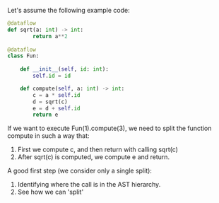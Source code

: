 Let's assume the following example code:
```python
@dataflow
def sqrt(a: int) -> int:
        return a**2
    
@dataflow
class Fun:
    
    def __init__(self, id: int):
        self.id = id

    def compute(self, a: int) -> int:
        c = a * self.id
        d = sqrt(c)
        e = d + self.id
        return e
```

If we want to execute Fun(1).compute(3), we need to split the function compute in such a way that:
1) First we compute c, and then return with calling sqrt(c)
2) After sqrt(c) is computed, we compute e and return.

A good first step (we consider only a single split):
1) Identifying where the call is in the AST hierarchy.
2) See how we can 'split'